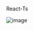 React-Ts

![image](https://user-images.githubusercontent.com/52834318/165669663-bf8c983f-f283-41c5-a509-a966384c6d4f.png)
